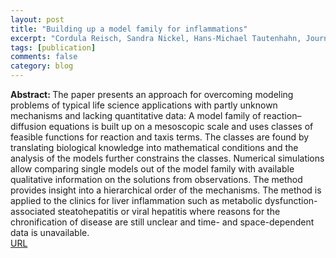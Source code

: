```yaml
---
layout: post
title: "Building up a model family for inflammations"
excerpt: "Cordula Reisch, Sandra Nickel, Hans-Michael Tautenhahn, Journal of Mathematical Biology 89 (3), 29 (2024)"
tags: [publication]
comments: false
category: blog
---
```


<b>Abstract: </b> The paper presents an approach for overcoming modeling problems of typical life science applications with partly unknown mechanisms and lacking quantitative data: A model family of reaction–diffusion equations is built up on a mesoscopic scale and uses classes of feasible functions for reaction and taxis terms. The classes are found by translating biological knowledge into mathematical conditions and the analysis of the models further constrains the classes. Numerical simulations allow comparing single models out of the model family with available qualitative information on the solutions from observations. The method provides insight into a hierarchical order of the mechanisms. The method is applied to the clinics for liver inflammation such as metabolic dysfunction-associated steatohepatitis or viral hepatitis where reasons for the chronification of disease are still unclear and time- and space-dependent data is unavailable.
<br>
<a href="https://doi.org/10.1007/s00285-024-02126-4">URL</a>

